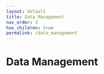 ```yaml
---
layout: default
title: Data Management
nav_order: 3
has_children: true
permalink: /data_management
---
```


# Data Management
